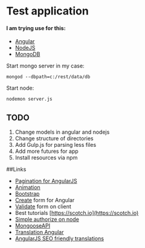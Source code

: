 # Test application

#### I am trying use for this:

* [Angular](https://angularjs.org)
* [NodeJS](https://nodejs.org/en/)
* [MongoDB](https://www.mongodb.org)

Start mongo server in my case:

    mongod --dbpath=c:/rest/data/db
Start node:

    nodemon server.js

## TODO

1. Change models in angular and nodejs
2. Change structure of directories
3. Add Gulp.js for parsing less files
4. Add more futures for app
5. Install resources via npm

##Links

* [Pagination for AngularJS](https://github.com/michaelbromley/angularUtils/tree/master/src/directives/pagination)
* [Animation](http://docs.webplatform.org/wiki/css/properties/animations)
* [Bootstrap](http://getbootstrap.com/css/)
* [Create](https://scotch.io/tutorials/submitting-ajax-forms-the-angularjs-way) form for Angular
* [Validate](https://scotch.io/tutorials/angularjs-form-validation) form on client
* Best tutorials [https://scotch.io](https://scotch.io)
* [Simple authorize on node](http://habrahabr.ru/post/145970/)
* [MongooseAPI](http://mongoosejs.com/docs/api.html)
* [Translation Angular](https://scotch.io/tutorials/internationalization-of-angularjs-applications)
* [AngularJS SEO friendly translations](http://fadeit.dk/blog/post/angularjs-seo-for-angular-translate)